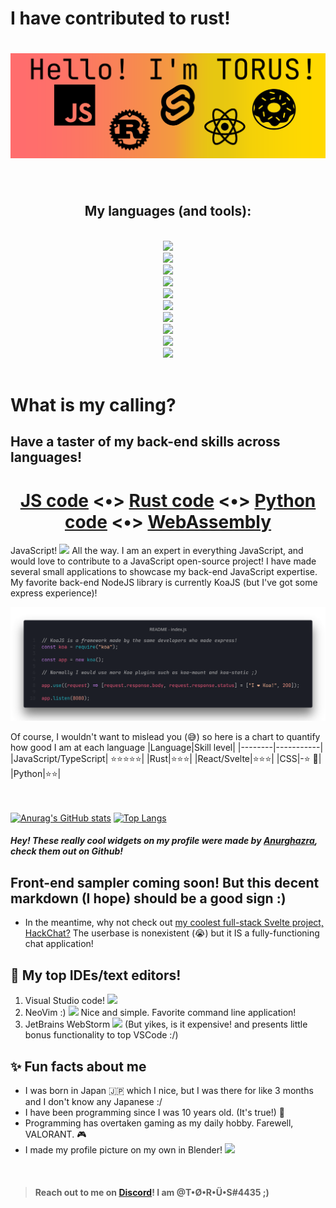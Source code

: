 # I have contributed to rust!

<h1 align="center"><img src="readme.png"></img></h1>

<br >
<h2 align="center">My languages (and tools):</h2>
<a href="https://github.com/T-O-R-U-S/">
<div align="center">
<code>
<img src="https://simpleicons.org/icons/python.svg" height="64"></img>
<img src="https://simpleicons.org/icons/manjaro.svg" height="64"></img>
<img src="https://simpleicons.org/icons/javascript.svg" height="64"></img>
<img src="https://simpleicons.org/icons/markdown.svg" height="64"></img>
<img src="https://simpleicons.org/icons/rust.svg" height="64"></img>
<img src="https://simpleicons.org/icons/webassembly.svg" height="64"></img>
<img src="https://simpleicons.org/icons/nodedotjs.svg" height="64"></img>
<img src="https://simpleicons.org/icons/typescript.svg" height="64"></img>
<img src="https://simpleicons.org/icons/svelte.svg" height="64"></img>
<img src="https://simpleicons.org/icons/react.svg" height="64"></img>
</code>
</div>
</a>
<br >

# What is my calling?

## **Have a taster of my back-end skills across languages!**

<p>

<h1 align="center">
<a href="README_js-tab.md">JS code</a> <•>
<a href="README_rust-tab.md">Rust code</a> <•>
<a href="README_python-tab.md">Python code</a> <•>
<a href="README_wasm-tab.md">WebAssembly</a>
</h1>


JavaScript! <img src="https://simpleicons.org/icons/javascript.svg" height="16"> All the way. I am an expert in everything JavaScript, and would love to contribute to a JavaScript open-source project! I have made several small applications to showcase my back-end JavaScript expertise. My favorite back-end NodeJS library is currently KoaJS (but I've got some express experience)!

![JavaScript code example](javascript.png)

</p>

Of course, I wouldn't want to mislead you (😅) so here is a chart to quantify how good I am at each language
|Language|Skill level|
|--------|-----------|
|JavaScript/TypeScript| ⭐⭐⭐⭐⭐|
|Rust|⭐⭐⭐|
|React/Svelte|⭐⭐⭐|
|CSS|-⭐ 🥲|
|Python|⭐⭐|

<br></br>
[![Anurag's GitHub stats](https://github-readme-stats.vercel.app/api?username=T-O-R-U-S)](https://github.com/T-O-R-U-S)
[![Top Langs](https://github-readme-stats.vercel.app/api/top-langs/?username=T-O-R-U-S&layout=compact)](https://github.com/T-O-R-U-S)
##### Hey! These really cool widgets on my profile were made by [Anurghazra](https://github.com/anuraghazra), check them out on Github!

## Front-end sampler coming soon! But this decent markdown (I hope) should be a good sign :)
- In the meantime, why not check out [my coolest full-stack Svelte project, HackChat?](https://hack-chat-two.vercel.app) The userbase is nonexistent (😭) but it IS a fully-functioning chat application!

## 📝 My top IDEs/text editors!
1. Visual Studio code! <img src="https://simpleicons.org/icons/visualstudiocode.svg" height="16"></img>
2. NeoVim :)  <img src="https://simpleicons.org/icons/neovim.svg" height="16"></img> Nice and simple. Favorite command line application!
3. JetBrains WebStorm <img src="https://simpleicons.org/icons/webstorm.svg" height="16"></img> (But yikes, is it expensive! and presents little bonus functionality to top VSCode :/)
## ✨ Fun facts about me
- I was born in Japan 🇯🇵 which I nice, but I was there for like 3 months and I don't know any Japanese :/
- I have been programming since I was 10 years old. (It's true!) 👶
- Programming has overtaken gaming as my daily hobby. Farewell, VALORANT. 🎮 
- I made my profile picture on my own in Blender! <img src="https://simpleicons.org/icons/blender.svg" height="16"></img>



<br >

> ####  Reach out to me on [Discord](https://www.discord.com/app)! I am @T•Ø•R•Ü•S#4435 ;)
